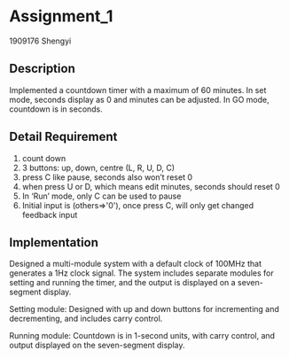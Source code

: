 # Assignment_1

1909176 Shengyi

## Description

Implemented a countdown timer with a maximum of 60 minutes. In set mode, seconds display as 0 and minutes can be adjusted. In GO mode, countdown is in seconds.



## Detail Requirement

1. count down
2. 3 buttons: up, down, centre (L, R, U, D, C)
4. press C like pause, seconds also won’t reset 0  
5. when press U or D, which means edit minutes, seconds should reset 0  
6. In ‘Run’ mode, only C can be used to pause 
7. Initial input is (others=>'0'), once press C, will only get changed feedback input



## Implementation

Designed a multi-module system with a default clock of 100MHz that generates a 1Hz clock signal. The system includes separate modules for setting and running the timer, and the output is displayed on a seven-segment display. 

Setting module: Designed with up and down buttons for incrementing and decrementing, and includes carry control.

Running module: Countdown is in 1-second units, with carry control, and output displayed on the seven-segment display.